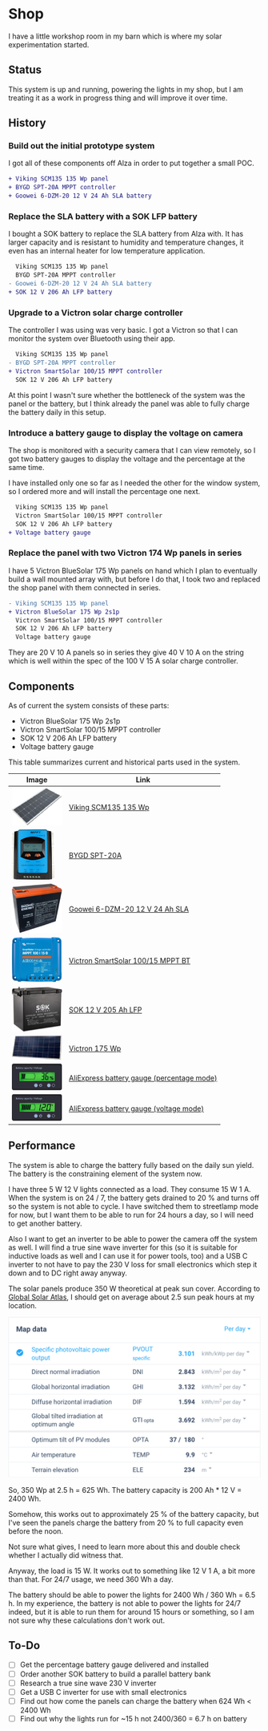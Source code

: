 # Shop

I have a little workshop room in my barn which is where my solar experimentation
started.

## Status

This system is up and running, powering the lights in my shop, but I am treating
it as a work in progress thing and will improve it over time.

## History

### Build out the initial prototype system

I got all of these components off Alza in order to put together a small POC.

```diff
+ Viking SCM135 135 Wp panel
+ BYGD SPT-20A MPPT controller
+ Goowei 6-DZM-20 12 V 24 Ah SLA battery
```

### Replace the SLA battery with a SOK LFP battery

I bought a SOK battery to replace the SLA battery from Alza with.
It has larger capacity and is resistant to humidity and temperature changes, it
even has an internal heater for low temperature application.

```diff
  Viking SCM135 135 Wp panel
  BYGD SPT-20A MPPT controller
- Goowei 6-DZM-20 12 V 24 Ah SLA battery
+ SOK 12 V 206 Ah LFP battery
```

### Upgrade to a Victron solar charge controller

The controller I was using was very basic.
I got a Victron so that I can monitor the system over Bluetooth using their app.

```diff
  Viking SCM135 135 Wp panel
- BYGD SPT-20A MPPT controller
+ Victron SmartSolar 100/15 MPPT controller
  SOK 12 V 206 Ah LFP battery
```

At this point I wasn't sure whether the bottleneck of the system was the panel
or the battery, but I think already the panel was able to fully charge the
battery daily in this setup.

### Introduce a battery gauge to display the voltage on camera

The shop is monitored with a security camera that I can view remotely, so I got
two battery gauges to display the voltage and the percentage at the same time.

I have installed only one so far as I needed the other for the window system, so
I ordered more and will install the percentage one next.

```diff
  Viking SCM135 135 Wp panel
  Victron SmartSolar 100/15 MPPT controller
  SOK 12 V 206 Ah LFP battery
+ Voltage battery gauge
```

### Replace the panel with two Victron 174 Wp panels in series

I have 5 Victron BlueSolar 175 Wp panels on hand which I plan to eventually
build a wall mounted array with, but before I do that, I took two and replaced
the shop panel with them connected in series.

```diff
- Viking SCM135 135 Wp panel
+ Victron BlueSolar 175 Wp 2s1p
  Victron SmartSolar 100/15 MPPT controller
  SOK 12 V 206 Ah LFP battery
  Voltage battery gauge
```

They are 20 V 10 A panels so in series they give 40 V 10 A on the string which
is well within the spec of the 100 V 15 A solar charge controller.

## Components

As of current the system consists of these parts:

- Victron BlueSolar 175 Wp 2s1p
- Victron SmartSolar 100/15 MPPT controller
- SOK 12 V 206 Ah LFP battery
- Voltage battery gauge

This table summarizes current and historical parts used in the system.

| Image | Link |
|-|-|
| ![](viking-135wp.png) | [Viking SCM135 135 Wp][viking-scm135] |
| ![](bygd-spt-20a.png) | [BYGD SPT-20A][bygd-spt-20a] |
| ![](goowei-6-dzm-20.png) | [Goowei 6-DZM-20 12 V 24 Ah SLA][goowei-6-dzm-20] |
| ![](victron-100-15-mppt-bt.png) | [Victron SmartSolar 100/15 MPPT BT][victron-100-15-bt] |
| ![](sok-battery.png) | [SOK 12 V 205 Ah LFP][sok-12v-206ah] |
| ![](victron-175wp.png) | [Victron 175 Wp][victron-175wp] |
| ![](battery-gauge-percentage.png) | [AliExpress battery gauge (percentage mode)][battery-gauge] |
| ![](battery-gauge-voltage.png) | [AliExpress battery gauge (voltage mode)][battery-gauge] |

[viking-scm135]: https://www.alza.cz/viking-solarni-panel-scm135-d7240974.htm
[bygd-spt-20a]: https://www.alza.cz/bygd-solarni-regulator-nabijeni-spt-20a-d6959818.htm
[goowei-6-dzm-20]: https://www.alza.cz/auto/goowei-energy-6-dzm-20-baterie-12v-24ah-electric-vehicle-d6217380.htm
[victron-100-15-bt]: https://www.naradihned.cz/solarni-regulatory-victron-energy/mppt-solarni-regulator-victron-energy-smartsolar-100-15
[sok-12v-206ah]: https://www.europe.sokbattery.com/product-page/marine-grade-12v-206ah-lifepo4-battery-sealed-plastic-box-bluetooth-built-in-he
[victron-175wp]: https://www.solar-eshop.cz/p/fv-panel-victron-energy-175wp
[battery-gauge]: https://www.aliexpress.com/item/1005001763596519.html

## Performance

The system is able to charge the battery fully based on the daily sun yield.
The battery is the constraining element of the system now.

I have three 5 W 12 V lights connected as a load.
They consume 15 W 1 A.
When the system is on 24 / 7, the battery gets drained to 20 % and turns off so
the system is not able to cycle.
I have switched them to streetlamp mode for now, but I want them to be able to
run for 24 hours a day, so I will need to get another battery.

Also I want to get an inverter to be able to power the camera off the system as
well.
I will find a true sine wave inverter for this (so it is suitable for inductive
loads as well and I can use it for power tools, too) and a USB C inverter to not
have to pay the 230 V loss for small electronics which step it down and to DC
right away anyway.

The solar panels produce 350 W theoretical at peak sun cover.
According to [Global Solar Atlas](https://globalsolaratlas.info), I should get
on average about 2.5 sun peak hours at my location.

![](global-solar-atlas.png)

So, 350 Wp at 2.5 h = 625 Wh.
The battery capacity is 200 Ah * 12 V = 2400 Wh.

Somehow, this works out to approximately 25 % of the battery capacity, but I've
seen the panels charge the battery from 20 % to full capacity even before the
noon.

Not sure what gives, I need to learn more about this and double check whether I
actually did witness that.

Anyway, the load is 15 W.
It works out to something like 12 V 1 A, a bit more than that.
For 24/7 usage, we need 360 Wh a day.

The battery should be able to power the lights for 2400 Wh / 360 Wh = 6.5 h.
In my experience, the battery is not able to power the lights for 24/7 indeed,
but it is able to run them for around 15 hours or something, so I am not sure
why these calculations don't work out.



## To-Do

- [ ] Get the percentage battery gauge delivered and installed
- [ ] Order another SOK battery to build a parallel battery bank
- [ ] Research a true sine wave 230 V inverter
- [ ] Get a USB C inverter for use with small electronics
- [ ] Find out how come the panels can charge the battery when 624 Wh < 2400 Wh
- [ ] Find out why the lights run for ~15 h not 2400/360 = 6.7 h on battery
